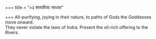 +++
title = "०३ शतपवित्राः स्वधया"

+++
All-purifying, joying in their nature, to paths of Gods the Goddesses move onward.  
     They never violate the laws of Indra. Present the oil-rich offering to the Rivers.
